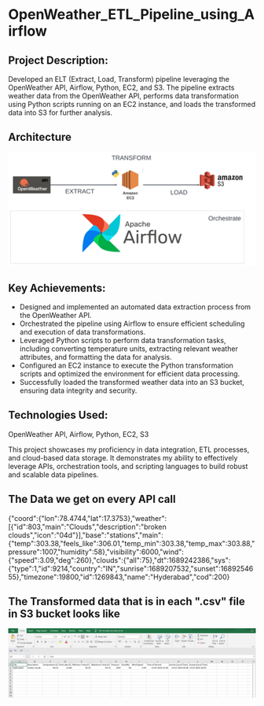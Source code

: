 # OpenWeather_ETL_Pipeline_using_Airflow

## Project Description:

Developed an ELT (Extract, Load, Transform) pipeline leveraging the OpenWeather API, Airflow, Python, EC2, and S3. The pipeline extracts weather data from the OpenWeather API, performs data transformation using Python scripts running on an EC2 instance, and loads the transformed data into S3 for further analysis.

## Architecture 
<img src="Architecture.jpeg">

## Key Achievements:

- Designed and implemented an automated data extraction process from the OpenWeather API.
- Orchestrated the pipeline using Airflow to ensure efficient scheduling and execution of data transformations.
- Leveraged Python scripts to perform data transformation tasks, including converting temperature units, extracting relevant weather attributes, and formatting the 
  data for analysis.
- Configured an EC2 instance to execute the Python transformation scripts and optimized the environment for efficient data processing.
- Successfully loaded the transformed weather data into an S3 bucket, ensuring data integrity and security.

## Technologies Used:

OpenWeather API, Airflow, Python, EC2, S3

This project showcases my proficiency in data integration, ETL processes, and cloud-based data storage. It demonstrates my ability to effectively leverage APIs, orchestration tools, and scripting languages to build robust and scalable data pipelines.

## The Data we get on every API call

{"coord":{"lon":78.4744,"lat":17.3753},"weather":[{"id":803,"main":"Clouds","description":"broken clouds","icon":"04d"}],"base":"stations","main":{"temp":303.38,"feels_like":306.01,"temp_min":303.38,"temp_max":303.88,"pressure":1007,"humidity":58},"visibility":6000,"wind":{"speed":3.09,"deg":260},"clouds":{"all":75},"dt":1689242386,"sys":{"type":1,"id":9214,"country":"IN","sunrise":1689207532,"sunset":1689254655},"timezone":19800,"id":1269843,"name":"Hyderabad","cod":200}

## The Transformed data that is in each ".csv" file in S3 bucket looks like

<img src="output.png">




